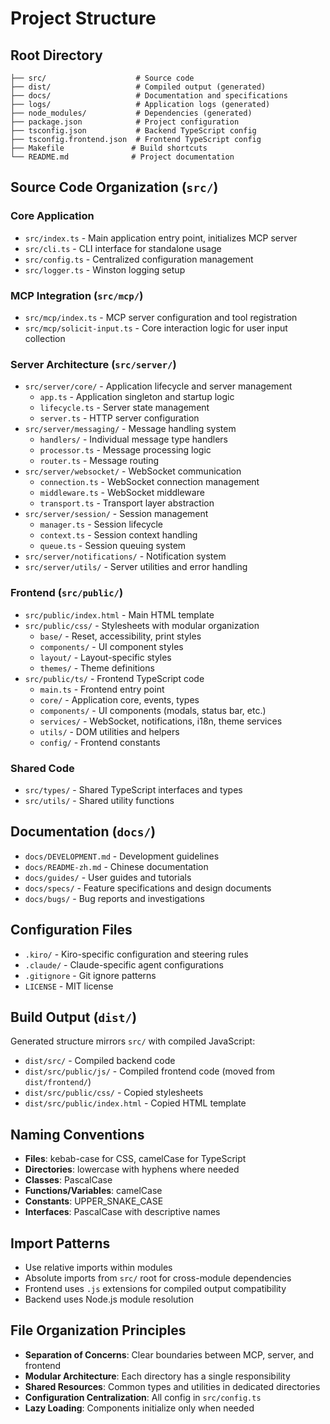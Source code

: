 # Project Structure

## Root Directory
```
├── src/                    # Source code
├── dist/                   # Compiled output (generated)
├── docs/                   # Documentation and specifications
├── logs/                   # Application logs (generated)
├── node_modules/           # Dependencies (generated)
├── package.json            # Project configuration
├── tsconfig.json           # Backend TypeScript config
├── tsconfig.frontend.json  # Frontend TypeScript config
├── Makefile               # Build shortcuts
└── README.md              # Project documentation
```

## Source Code Organization (`src/`)

### Core Application
- `src/index.ts` - Main application entry point, initializes MCP server
- `src/cli.ts` - CLI interface for standalone usage
- `src/config.ts` - Centralized configuration management
- `src/logger.ts` - Winston logging setup

### MCP Integration (`src/mcp/`)
- `src/mcp/index.ts` - MCP server configuration and tool registration
- `src/mcp/solicit-input.ts` - Core interaction logic for user input collection

### Server Architecture (`src/server/`)
- `src/server/core/` - Application lifecycle and server management
  - `app.ts` - Application singleton and startup logic
  - `lifecycle.ts` - Server state management
  - `server.ts` - HTTP server configuration
- `src/server/messaging/` - Message handling system
  - `handlers/` - Individual message type handlers
  - `processor.ts` - Message processing logic
  - `router.ts` - Message routing
- `src/server/websocket/` - WebSocket communication
  - `connection.ts` - WebSocket connection management
  - `middleware.ts` - WebSocket middleware
  - `transport.ts` - Transport layer abstraction
- `src/server/session/` - Session management
  - `manager.ts` - Session lifecycle
  - `context.ts` - Session context handling
  - `queue.ts` - Session queuing system
- `src/server/notifications/` - Notification system
- `src/server/utils/` - Server utilities and error handling

### Frontend (`src/public/`)
- `src/public/index.html` - Main HTML template
- `src/public/css/` - Stylesheets with modular organization
  - `base/` - Reset, accessibility, print styles
  - `components/` - UI component styles
  - `layout/` - Layout-specific styles
  - `themes/` - Theme definitions
- `src/public/ts/` - Frontend TypeScript code
  - `main.ts` - Frontend entry point
  - `core/` - Application core, events, types
  - `components/` - UI components (modals, status bar, etc.)
  - `services/` - WebSocket, notifications, i18n, theme services
  - `utils/` - DOM utilities and helpers
  - `config/` - Frontend constants

### Shared Code
- `src/types/` - Shared TypeScript interfaces and types
- `src/utils/` - Shared utility functions

## Documentation (`docs/`)
- `docs/DEVELOPMENT.md` - Development guidelines
- `docs/README-zh.md` - Chinese documentation
- `docs/guides/` - User guides and tutorials
- `docs/specs/` - Feature specifications and design documents
- `docs/bugs/` - Bug reports and investigations

## Configuration Files
- `.kiro/` - Kiro-specific configuration and steering rules
- `.claude/` - Claude-specific agent configurations
- `.gitignore` - Git ignore patterns
- `LICENSE` - MIT license

## Build Output (`dist/`)
Generated structure mirrors `src/` with compiled JavaScript:
- `dist/src/` - Compiled backend code
- `dist/src/public/js/` - Compiled frontend code (moved from `dist/frontend/`)
- `dist/src/public/css/` - Copied stylesheets
- `dist/src/public/index.html` - Copied HTML template

## Naming Conventions
- **Files**: kebab-case for CSS, camelCase for TypeScript
- **Directories**: lowercase with hyphens where needed
- **Classes**: PascalCase
- **Functions/Variables**: camelCase
- **Constants**: UPPER_SNAKE_CASE
- **Interfaces**: PascalCase with descriptive names

## Import Patterns
- Use relative imports within modules
- Absolute imports from `src/` root for cross-module dependencies
- Frontend uses `.js` extensions for compiled output compatibility
- Backend uses Node.js module resolution

## File Organization Principles
- **Separation of Concerns**: Clear boundaries between MCP, server, and frontend
- **Modular Architecture**: Each directory has a single responsibility
- **Shared Resources**: Common types and utilities in dedicated directories
- **Configuration Centralization**: All config in `src/config.ts`
- **Lazy Loading**: Components initialize only when needed